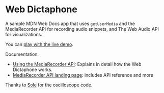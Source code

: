 # Web Dictaphone

A sample MDN Web Docs app that uses `getUserMedia` and the MediaRecorder API for recording audio snippets, and The Web Audio API for visualizations.

You can [play with the live demo](https://mdn.github.io/web-dictaphone/).

Documentation:

- [Using the MediaRecorder API](https://developer.mozilla.org/en-US/docs/Web/API/MediaRecorder_API/Using_the_MediaRecorder_API): Explains in detail how the Web Dictaphone works.
- [MediaRecorder API landing page](https://developer.mozilla.org/en-US/docs/Web/API/MediaRecorder_API): includes API reference and more

Thanks to [Sole](http://soledadpenades.com/) for the oscilloscope code.

